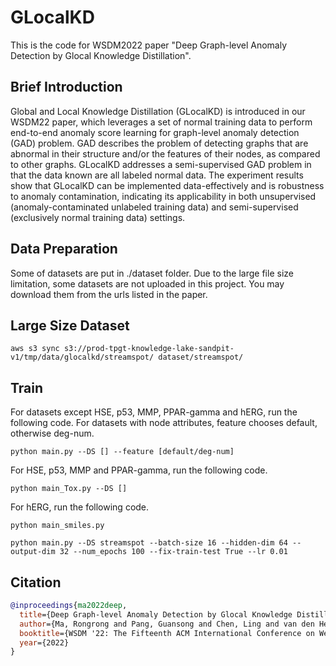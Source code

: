 # GLocalKD
This is the code for WSDM2022 paper "Deep Graph-level Anomaly Detection by Glocal Knowledge Distillation".

## Brief Introduction
Global and Local Knowledge Distillation (GLocalKD) is introduced in our WSDM22 paper, which leverages a set of normal training data to perform end-to-end anomaly score learning for graph-level anomaly detection (GAD) problem. GAD describes the problem of detecting graphs that are abnormal in their structure and/or the features of their nodes, as compared to other graphs. GLocalKD addresses a semi-supervised GAD problem in that the data known are all labeled normal data. The experiment results show that  GLocalKD can be implemented data-effectively and is robustness to anomaly contamination, indicating its applicability in both unsupervised (anomaly-contaminated unlabeled training data) and semi-supervised (exclusively normal training data) settings.

## Data Preparation

Some of datasets are put in ./dataset folder. Due to the large file size limitation, some datasets are not uploaded in this project. You may download them from the urls listed in the paper.

## Large Size Dataset
```shell
aws s3 sync s3://prod-tpgt-knowledge-lake-sandpit-v1/tmp/data/glocalkd/streamspot/ dataset/streamspot/
```
## Train

For datasets except HSE, p53, MMP, PPAR-gamma and hERG, run the following code. For datasets with node attributes, feature chooses default, otherwise deg-num.
```shell
python main.py --DS [] --feature [default/deg-num]
```

For HSE, p53, MMP and PPAR-gamma, run the following code.
```shell
python main_Tox.py --DS []
```

For hERG, run the following code.
```shell
python main_smiles.py
```

```
python main.py --DS streamspot --batch-size 16 --hidden-dim 64 --output-dim 32 --num_epochs 100 --fix-train-test True --lr 0.01
```


## Citation
```bibtex
@inproceedings{ma2022deep,
  title={Deep Graph-level Anomaly Detection by Glocal Knowledge Distillation},
  author={Ma, Rongrong and Pang, Guansong and Chen, Ling and van den Hengel, Anton},
  booktitle={WSDM '22: The Fifteenth ACM International Conference on Web Search and Data Mining},
  year={2022}
}
```

